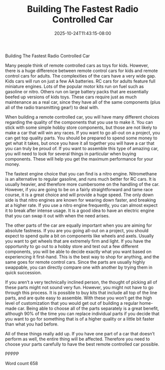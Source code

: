 ﻿---
title: "Building The Fastest Radio Controlled Car"
date: 2025-10-24T11:43:15-08:00
description: "RC Hobbies Tips for Web Success"
featured_image: "/images/RC Hobbies.jpg"
tags: ["RC Hobbies"]
---

Building The Fastest Radio Controlled Car

Many people think of remote controlled cars as toys for kids. However, there is a huge difference between remote control cars for kids and remote control cars for adults. The complexities of the cars have a very wide gap. Kids cars will run on just a few AA batteries. RC cars for adults feature full miniature engines. Lots of the popular motor kits run on fuel such as gasoline or nitro. Others run on large battery packs that are essentially beefed up versions of kids toys. These cars require just as much maintenance as a real car, since they have all of the same components (plus all of the radio transmitting gear!) to deal with.

When building a remote controlled car, you will have many different choices regarding the quality of the components that you use to make it. You can stick with some simple hobby store components, but those are not likely to make a car that will win any races. If you want to go all-out on a project, you can get top quality parts. You should be prepared to spend some money to get what it takes, but once you have it all together you will have a car that you can truly be proud of. If you want to assemble this type of amazing car, you will need to look for several things in particular when buying components. These will help you get the maximum performance for your money.

The fastest engine choice that you can find is a nitro engine. Nitromethane is an alternative to regular gasoline, and runs much better for RC cars. It is usually heavier, and therefore more cumbersome on the handling of the car. However, if you are going to be on a fairly straightforward and tame race course, it is a great choice and will provide a huge speed. The only down side is that nitro engines are known for wearing down faster, and breaking at a higher rate. If you use a nitro engine frequently, you can almost expect it to break after intense usage. It is a good idea to have an electric engine that you can swap it out with when the need arises.

The other parts of the car are equally important when you are aiming for absolute fastness. If you are you going all-out on a project, you should expect to spend quite a bit on components like wheels and axels. Usually you want to get wheels that are extremely firm and light. If you have the opportunity to go out to a hobby store and test out a few different components, you will be able to decide exactly what you want based on experiencing it first-hand. This is the best way to shop for anything, and the same goes for remote control cars. Since the parts are usually highly swappable, you can directly compare one with another by trying them in quick succession.

If you aren’t a very technically inclined person, the thought of picking all of these parts might not sound very fun. However, you might not have to go through this process. It is possible to buy kits that include all top of the line parts, and are quite easy to assemble. With these you won’t get the high level of customization that you would get out of building a regular home-made car. Being able to choose all of the parts separately is a great benefit, although 90% of the time you can replace individual parts if you decide that you want to go for something that is of a higher quality or a little bit faster than what you had before.

All of these things really add up. If you have one part of a car that doesn’t perform as well, the entire thing will be affected. Therefore you need to choose your parts carefully to have the best remote controlled car possible.

PPPPP

Word count 658

